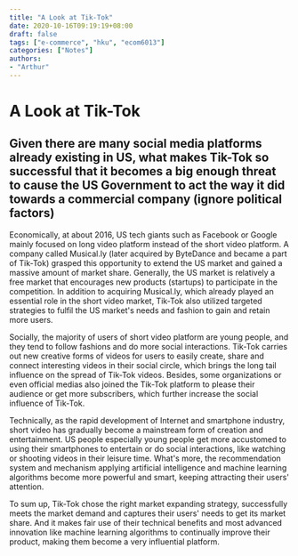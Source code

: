 ```yaml
---
title: "A Look at Tik-Tok"
date: 2020-10-16T09:19:19+08:00
draft: false
tags: ["e-commerce", "hku", "ecom6013"]
categories: ["Notes"]
authors:
- "Arthur"
---
```


# A Look at Tik-Tok

## Given there are many social media platforms already existing in US, what makes Tik-Tok so successful that it becomes a big enough threat to cause the US Government to act the way it did towards a commercial company (ignore political factors)

Economically, at about 2016, US tech giants such as Facebook or Google mainly focused on long video platform instead of the short video platform. A company called Musical.ly (later acquired by ByteDance and became a part of Tik-Tok) grasped this opportunity to extend the US market and gained a massive amount of market share. Generally, the US market is relatively a free market that encourages new products (startups) to participate in the competition. In addition to acquiring Musical.ly, which already played an essential role in the short video market, Tik-Tok also utilized targeted strategies to fulfil the US market's needs and fashion to gain and retain more users.

Socially, the majority of users of short video platform are young people, and they tend to follow fashions and do more social interactions. Tik-Tok carries out new creative forms of videos for users to easily create, share and connect interesting videos in their social circle, which brings the long tail influence on the spread of Tik-Tok videos. Besides, some organizations or even official medias also joined the Tik-Tok platform to please their audience or get more subscribers, which further increase the social influence of Tik-Tok.

Technically, as the rapid development of Internet and smartphone industry, short video has gradually become a mainstream form of creation and entertainment. US people especially young people get more accustomed to using their smartphones to entertain or do social interactions, like watching or shooting videos in their leisure time. What's more, the recommendation system and mechanism applying artificial intelligence and machine learning algorithms become more powerful and smart, keeping attracting their users' attention.

To sum up, Tik-Tok chose the right market expanding strategy, successfully meets the market demand and captures their users' needs to get its market share. And it makes fair use of their technical benefits and most advanced innovation like machine learning algorithms to continually improve their product, making them become a very influential platform.